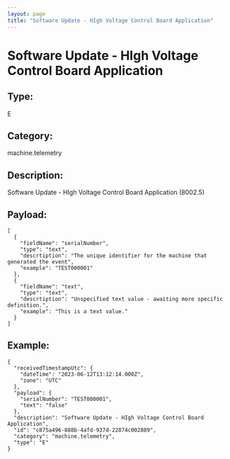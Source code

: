 ```yaml
---
layout: page
title: "Software Update - HIgh Voltage Control Board Application"
---
```


# Software Update - HIgh Voltage Control Board Application

## Type:

E

## Category:

machine.telemetry

## Description: 

Software Update - HIgh Voltage Control Board Application (8002.5)

## Payload:

```
[
  {
    "fieldName": "serialNumber",
    "type": "text",
    "descrtiption": "The unique identifier for the machine that generated the event",
    "example": "TEST000001"
  },
  {
    "fieldName": "text",
    "type": "text",
    "descrtiption": "Unspecified text value - awaiting more specific definition.",
    "example": "This is a text value."
  }
]
```

## Example:

```
{
  "receivedTimestampUtc": {
    "dateTime": "2023-06-12T13:12:14.000Z",
    "zone": "UTC"
  },
  "payload": {
    "serialNumber": "TEST000001",
    "text": "false"
  },
  "description": "Software Update - HIgh Voltage Control Board Application",
  "id": "c875a496-888b-4afd-937d-22874c002889",
  "category": "machine.telemetry",
  "type": "E"
}
```
